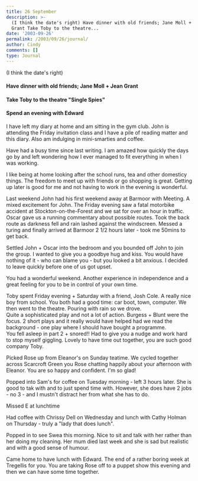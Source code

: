 ```yaml
---
title: 26 September
description: >-
  (I think the date's right) Have dinner with old friends; Jane Moll + Jean
  Grant Take Toby to the theatre...
date: '2003-09-26'
permalink: /2003/09/26/journal/
author: Cindy
comments: []
type: Journal
---
```


(I think the date's right)

#### Have dinner with old friends; Jane Moll + Jean Grant

#### Take Toby to the theatre "Single Spies"

#### Spend an evening with Edward

I have left my diary at home and am sitting in the gym club. John is attending the Friday invitation class and I have a pile of reading matter and this diary. Also am indulging in mini-smarties and coffee.

Have had a busy time since last writing. I am amazed how quickly the days go by and left wondering how I ever managed to fit everything in when I was working.

I like being at home looking after the school runs, tea and other domesticy things. The freedom to meet up with friends or go shopping is great. Getting up later is good for me and not having to work in the evening is wonderful.

Last weekend John had his first weekend away at Barmoor with Meeting. A mixed excitement for John. The Friday evening saw a fatal motorbike accident at Stockton-on-the-Forest and we sat for over an hour in traffic. Oscar gave us a running commentary about possible routes. Took the back route as darkness fell and rain lashed against the windscreen. Messed a turing and finally arrived at Barmoor 2 1/2 hours later - took me 50mins to get back.

Settled John + Oscar into the bedroom and you bounded off John to join the group. I wanted to give you a goodbye hug and kiss. You would have nothing of it - who can blame you - but you looked a bit anxious. I decided to leave quickly before one of us got upset.

You had a wonderful weekend. Another experience in independence and a great feeling for you to be in control of your own time.

Toby spent Friday evening + Saturday with a friend, Josh Cole. A really nice boy from school. You both had a good time: car boot, town, computer. We then went to the theatre. Pouring with rain so we drove.\
Quite a sophisticated play and not a lot of action. Burgess + Blunt were the focus. 2 short plays and it really would have helped had we read the background - one play where I should have bought a programme.\
You fell asleep in part 2 + snored!! Had to give you a nudge and work hard to stop myself giggling. Lovely to have time out together, you are such good company Toby.

Picked Rose up from Eleanor's on Sunday teatime. We cycled together across Scarcroft Green you Rose chatting happily about your afternoon with Eleanor. You are so happy and confident. I'm so glad!

Popped into Sam's for coffee on Tuesday morning - left 3 hours later. She is good to tak with and to just spend time with. However, she does have 2 jobs - no 3 - and I mustn't distract her from what she has to do.

Missed E at lunchtime

Had coffee with Chrissy Dell on Wednesday and lunch with Cathy Holman on Thursday - truly a "lady that does lunch".

Popped in to see Swea this morning. Nice to sit and talk with her rather than her doing my cleaning. Her mum died last week and she is sad but realistic and with a good sense of humour.

Came home to have lunch with Edward. The end of a rather boring week at Tregellis for you. You are taking Rose off to a puppet show this evening and then we can have some time together.
